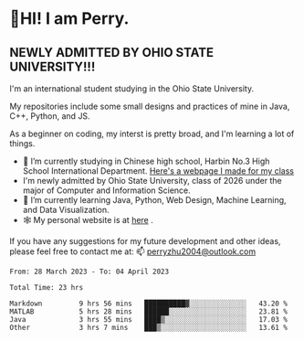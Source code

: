 # 🌄HI! I am Perry. <br> #
## NEWLY ADMITTED BY OHIO STATE UNIVERSITY!!! ##  
I'm an international student studying in the Ohio State University. <br>

My repositories include some small designs and practices of mine in Java, C++, Python, and JS. <br>

As a beginner on coding, my interst is pretty broad, and I'm learning a lot of things. <br>
- 🔭 I’m currently studying in Chinese high school, Harbin No.3 High School International Department. [Here's a webpage I made for my class](https://perry2004.github.io/weirdos/)
- I'm newly admitted by Ohio State University, class of 2026 under the major of Computer and Information Science. 
- 🌱 I’m currently learning Java, Python, Web Design, Machine Learning, and Data Visualization. 
- 🕸️ My personal website is at <a href="https://zhu-yp.cn">here</a> .  

If you have any suggestions for my future development and other ideas, please feel free to contact me at: 📫 [perryzhu2004@outlook.com](mailto:perryzhu2004@outlook.com)

<!--START_SECTION:waka-->

```text
From: 28 March 2023 - To: 04 April 2023

Total Time: 23 hrs

Markdown         9 hrs 56 mins   ██████████▓░░░░░░░░░░░░░░   43.20 %
MATLAB           5 hrs 28 mins   ██████░░░░░░░░░░░░░░░░░░░   23.81 %
Java             3 hrs 55 mins   ████▒░░░░░░░░░░░░░░░░░░░░   17.03 %
Other            3 hrs 7 mins    ███▒░░░░░░░░░░░░░░░░░░░░░   13.61 %
```

<!--END_SECTION:waka-->